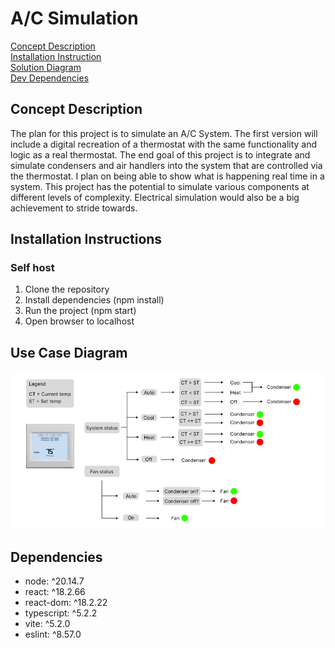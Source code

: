# A/C Simulation

[Concept Description](#concept-description) <br>
[Installation Instruction](#installation-instructions) <br>
[Solution Diagram](#use-case-diagram) <br>
[Dev Dependencies](#dependencies) <br>

## Concept Description
The plan for this project is to simulate an A/C System. The first version will include a digital recreation of a thermostat with the same functionality and logic as a real thermostat.
The end goal of this project is to integrate and simulate condensers and air handlers into the system that are controlled via the thermostat. I plan on being able to show what is happening real time in a system. This project has the potential to simulate various components at different levels of complexity. Electrical simulation would also be a big achievement to stride towards.

## Installation Instructions

### Self host
1. Clone the repository
2. Install dependencies (npm install)
3. Run the project (npm start)
4. Open browser to localhost

## Use Case Diagram
![image](documentation/images/main_logic.png)

## Dependencies
* node: ^20.14.7
* react:  ^18.2.66
* react-dom: ^18.2.22
* typescript: ^5.2.2
* vite: ^5.2.0
* eslint: ^8.57.0


